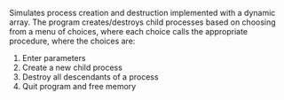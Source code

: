 Simulates process creation and destruction implemented with a dynamic array.
The program creates/destroys child processes based on choosing from a menu of choices, where each choice calls the appropriate procedure, where the choices are:
1) Enter parameters
2) Create a new child process
3) Destroy all descendants of a process
4) Quit program and free memory

